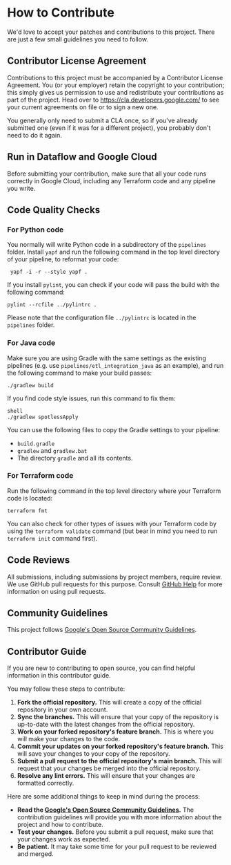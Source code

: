 # How to Contribute

We'd love to accept your patches and contributions to this project. There are
just a few small guidelines you need to follow.

## Contributor License Agreement

Contributions to this project must be accompanied by a Contributor License
Agreement. You (or your employer) retain the copyright to your contribution;
this simply gives us permission to use and redistribute your contributions as
part of the project. Head over to <https://cla.developers.google.com/> to see
your current agreements on file or to sign a new one.

You generally only need to submit a CLA once, so if you've already submitted one
(even if it was for a different project), you probably don't need to do it
again.

## Run in Dataflow and Google Cloud

Before submitting your contribution, make sure that all your code runs correctly 
in Google Cloud, including any Terraform code and any pipeline you write.

## Code Quality Checks

### For Python code

You normally will write Python code in a subdirectory of the `pipelines` folder. 
Install `yapf` and run the following command in the top level directory of your
 pipeline, to reformat your code:

```shell
 yapf -i -r --style yapf .
 ```

 If you install `pylint`, you can check if your code will pass the build with the 
 following command:

 ```shell
pylint --rcfile ../pylintrc .
```

Please note that the configuration file `../pylintrc` is located in the
 `pipelines` folder.

 ### For Java code

 Make sure you are using Gradle with the same settings as the existing pipelines 
 (e.g. use `pipelines/etl_integration_java` as an example), and run the following 
 command to make your build passes:

 ```shell
 ./gradlew build
 ```

 If you find code style issues, run this command to fix them:

 ```
 shell
 ./gradlew spotlessApply
 ```

 You can use the following files to copy the Gradle settings to your pipeline:
 * `build.gradle`
 * `gradlew` and `gradlew.bat`
 * The directory `gradle` and all its contents.

 ### For Terraform code

 Run the following command in the top level directory where your Terraform code is located:

 ```shell
 terraform fmt
 ```

You can also check for other types of issues with your Terraform code by using the 
`terraform validate` command (but bear in mind you need to run `terraform init` command first).

## Code Reviews

All submissions, including submissions by project members, require review. We
use GitHub pull requests for this purpose. Consult
[GitHub Help](https://help.github.com/articles/about-pull-requests/) for more
information on using pull requests.

## Community Guidelines

This project follows [Google's Open Source Community
Guidelines](https:git//opensource.google/conduct/).

## Contributor Guide

If you are new to contributing to open source, you can find helpful information in this contributor guide.

You may follow these steps to contribute:

1. **Fork the official repository.** This will create a copy of the official repository in your own account.
2. **Sync the branches.** This will ensure that your copy of the repository is up-to-date with the latest changes from the official repository.
3. **Work on your forked repository's feature branch.** This is where you will make your changes to the code.
4. **Commit your updates on your forked repository's feature branch.** This will save your changes to your copy of the repository.
5. **Submit a pull request to the official repository's main branch.** This will request that your changes be merged into the official repository.
6. **Resolve any lint errors.** This will ensure that your changes are formatted correctly.

Here are some additional things to keep in mind during the process:

- **Read the [Google's Open Source Community Guidelines](https://opensource.google/conduct/).** The contribution guidelines will provide you with more information about the project and how to contribute.
- **Test your changes.** Before you submit a pull request, make sure that your changes work as expected.
- **Be patient.** It may take some time for your pull request to be reviewed and merged.
